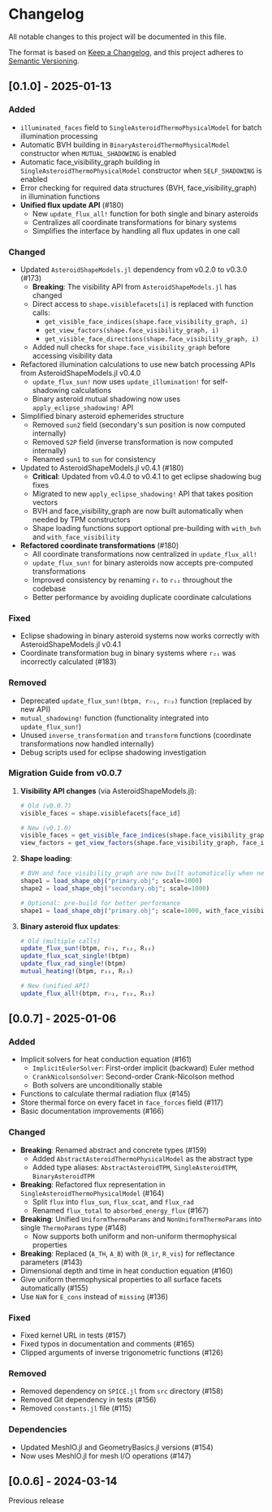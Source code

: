 # Changelog

All notable changes to this project will be documented in this file.

The format is based on [Keep a Changelog](https://keepachangelog.com/en/1.0.0/),
and this project adheres to [Semantic Versioning](https://semver.org/spec/v2.0.0.html).

## [0.1.0] - 2025-01-13

### Added
- `illuminated_faces` field to `SingleAsteroidThermoPhysicalModel` for batch illumination processing
- Automatic BVH building in `BinaryAsteroidThermoPhysicalModel` constructor when `MUTUAL_SHADOWING` is enabled
- Automatic face_visibility_graph building in `SingleAsteroidThermoPhysicalModel` constructor when `SELF_SHADOWING` is enabled
- Error checking for required data structures (BVH, face_visibility_graph) in illumination functions
- **Unified flux update API** (#180)
  - New `update_flux_all!` function for both single and binary asteroids
  - Centralizes all coordinate transformations for binary systems
  - Simplifies the interface by handling all flux updates in one call

### Changed
- Updated `AsteroidShapeModels.jl` dependency from v0.2.0 to v0.3.0 (#173)
  - **Breaking**: The visibility API from `AsteroidShapeModels.jl` has changed
  - Direct access to `shape.visiblefacets[i]` is replaced with function calls:
    - `get_visible_face_indices(shape.face_visibility_graph, i)`
    - `get_view_factors(shape.face_visibility_graph, i)`
    - `get_visible_face_directions(shape.face_visibility_graph, i)`
  - Added null checks for `shape.face_visibility_graph` before accessing visibility data
- Refactored illumination calculations to use new batch processing APIs from AsteroidShapeModels.jl v0.4.0
  - `update_flux_sun!` now uses `update_illumination!` for self-shadowing calculations
  - Binary asteroid mutual shadowing now uses `apply_eclipse_shadowing!` API
- Simplified binary asteroid ephemerides structure
  - Removed `sun2` field (secondary's sun position is now computed internally)
  - Removed `S2P` field (inverse transformation is now computed internally)
  - Renamed `sun1` to `sun` for consistency
- Updated to AsteroidShapeModels.jl v0.4.1 (#180)
  - **Critical**: Updated from v0.4.0 to v0.4.1 to get eclipse shadowing bug fixes
  - Migrated to new `apply_eclipse_shadowing!` API that takes position vectors
  - BVH and face_visibility_graph are now built automatically when needed by TPM constructors
  - Shape loading functions support optional pre-building with `with_bvh` and `with_face_visibility`
- **Refactored coordinate transformations** (#180)
  - All coordinate transformations now centralized in `update_flux_all!`
  - `update_flux_sun!` for binary asteroids now accepts pre-computed transformations
  - Improved consistency by renaming `rₛ` to `r₁₂` throughout the codebase
  - Better performance by avoiding duplicate coordinate calculations

### Fixed
- Eclipse shadowing in binary asteroid systems now works correctly with AsteroidShapeModels.jl v0.4.1
- Coordinate transformation bug in binary systems where `r₂₁` was incorrectly calculated (#183)

### Removed
- Deprecated `update_flux_sun!(btpm, r☉₁, r☉₂)` function (replaced by new API)
- `mutual_shadowing!` function (functionality integrated into `update_flux_sun!`)
- Unused `inverse_transformation` and `transform` functions (coordinate transformations now handled internally)
- Debug scripts used for eclipse shadowing investigation

### Migration Guide from v0.0.7

1. **Visibility API changes** (via AsteroidShapeModels.jl):
   ```julia
   # Old (v0.0.7)
   visible_faces = shape.visiblefacets[face_id]
   
   # New (v0.1.0)
   visible_faces = get_visible_face_indices(shape.face_visibility_graph, face_id)
   view_factors = get_view_factors(shape.face_visibility_graph, face_id)
   ```

2. **Shape loading**:
   ```julia
   # BVH and face_visibility_graph are now built automatically when needed
   shape1 = load_shape_obj("primary.obj"; scale=1000)
   shape2 = load_shape_obj("secondary.obj"; scale=1000)
   
   # Optional: pre-build for better performance
   shape1 = load_shape_obj("primary.obj"; scale=1000, with_face_visibility=true, with_bvh=true)
   ```

3. **Binary asteroid flux updates**:
   ```julia
   # Old (multiple calls)
   update_flux_sun!(btpm, r☉₁, r₁₂, R₁₂)
   update_flux_scat_single!(btpm)
   update_flux_rad_single!(btpm)
   mutual_heating!(btpm, r₁₂, R₂₁)
   
   # New (unified API)
   update_flux_all!(btpm, r☉₁, r₁₂, R₁₂)
   ```

## [0.0.7] - 2025-01-06

### Added
- Implicit solvers for heat conduction equation (#161)
  - `ImplicitEulerSolver`: First-order implicit (backward) Euler method
  - `CrankNicolsonSolver`: Second-order Crank-Nicolson method
  - Both solvers are unconditionally stable
- Functions to calculate thermal radiation flux (#145)
- Store thermal force on every facet in `face_forces` field (#117)
- Basic documentation improvements (#166)

### Changed
- **Breaking**: Renamed abstract and concrete types (#159)
  - Added `AbstractAsteroidThermoPhysicalModel` as the abstract type
  - Added type aliases: `AbstractAsteroidTPM`, `SingleAsteroidTPM`, `BinaryAsteroidTPM`
- **Breaking**: Refactored flux representation in `SingleAsteroidThermoPhysicalModel` (#164)
  - Split `flux` into `flux_sun`, `flux_scat`, and `flux_rad`
  - Renamed `flux_total` to `absorbed_energy_flux` (#167)
- **Breaking**: Unified `UniformThermoParams` and `NonUniformThermoParams` into single `ThermoParams` type (#148)
  - Now supports both uniform and non-uniform thermophysical properties
- **Breaking**: Replaced (`A_TH`, `A_B`) with (`R_ir`, `R_vis`) for reflectance parameters (#143)
- Dimensional depth and time in heat conduction equation (#160)
- Give uniform thermophysical properties to all surface facets automatically (#155)
- Use `NaN` for `E_cons` instead of `missing` (#136)

### Fixed
- Fixed kernel URL in tests (#157)
- Fixed typos in documentation and comments (#165)
- Clipped arguments of inverse trigonometric functions (#126)

### Removed
- Removed dependency on `SPICE.jl` from `src` directory (#158)
- Removed Git dependency in tests (#156)
- Removed `constants.jl` file (#115)

### Dependencies
- Updated MeshIO.jl and GeometryBasics.jl versions (#154)
- Now uses MeshIO.jl for mesh I/O operations (#147)

## [0.0.6] - 2024-03-14

Previous release
